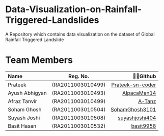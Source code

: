 # Data-Visualization-on-Rainfall-Triggered-Landslides
A Repository which contains data visualization on the dataset of Global Rainfall Triggered Landslide
# Team Members
| Name |  Reg. No.  | 👨‍💻Github|
|:-----|:--------:|------:|
|Prateek        |(RA2011003010499)|  [Prateek-sn-coder](https://github.com/Prateek-sn-coder)|
|Ayush Abhigyan |(RA2011003010493)| [AlpacaMan14](https://github.com/AlpacaMan14)|
|Afraz Tanvir   |(RA2011003010499)| [A-Tanz](https://github.com/A-Tanz)|
|Soham Ghosh    |(RA2011003010504)| [SohamGhosh3101](https://github.com/SohamGhosh3101)|
|Suyash Joshi   |(RA2011003010508)| [suyashjoshi404](https://github.com/suyashjoshi404)|
|Basit Hasan    |(RA2011003010532)| [basit9958](https://github.com/basit9958)|
